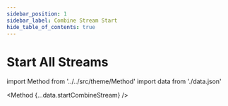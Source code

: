 ```yaml
---
sidebar_position: 1
sidebar_label: Combine Stream Start
hide_table_of_contents: true
---
```


# Start All Streams

import Method from '../../src/theme/Method'
import data from './data.json'

<Method 
{...data.startCombineStream}
/>